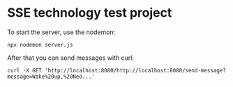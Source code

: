 # SSE technology test project

To start the server, use the nodemon:
```
npx nodemon server.js
```

After that you can send messages with curl:
```
curl -X GET 'http://localhost:8080/http://localhost:8080/send-message?message=Wake%20up,%20Neo...'
```

